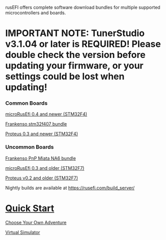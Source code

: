 rusEFI offers complete software download bundles for multiple supported microcontrollers and boards.

# IMPORTANT NOTE: TunerStudio v3.1.04 or later is REQUIRED! Please double check the version before updating your firmware, or your settings could be lost when updating!

### Common Boards

[microRusEfi 0.4 and newer (STM32F4)](https://github.com/rusefi/rusefi/releases/latest/download/rusefi_bundle_mre_f4.zip)

[Frankenso stm32f407 bundle](https://github.com/rusefi/rusefi/releases/latest/download/rusefi_bundle.zip)

[Proteus 0.3 and newer (STM32F4)](https://github.com/rusefi/rusefi/releases/latest/download/rusefi_bundle_proteus_f4.zip)

### Uncommon Boards

[Frankenso PnP Miata NA6 bundle](https://github.com/rusefi/rusefi/releases/latest/download/rusefi_bundle_frankenso_na6.zip)

[microRusEfi 0.3 and older (STM32F7)](https://github.com/rusefi/rusefi/releases/latest/download/rusefi_bundle_mre_f7.zip)

[Proteus v0.2 and older (STM32F7)](https://github.com/rusefi/rusefi/releases/latest/download/rusefi_bundle_proteus_f7.zip)

Nightly builds are available at https://rusefi.com/build_server/

# [Quick Start](HOWTO-quick-start)

[Choose Your Own Adventure](Try-It)

[Virtual Simulator](Virtual-simulator)
